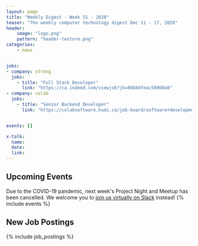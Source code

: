 ```yaml
---
layout: page
title: "Weekly Digest - Week 51 - 2020"
teaser: "The weekly computer technology digest Dec 11 - 17, 2020"
header:
    image: "logo.png"
    pattern: "header-texture.png"
categories:
    - news


jobs: 
- company: strong
  jobs:
    - title: "Full Stack Developer"
      link: "https://ca.indeed.com/viewjob?jk=86b8dfeac58960a8"
- company: colab
  jobs:
    - title: "Senior Backend Developer"
      link: "https://colabsoftware.humi.ca/job-board/software+development/3298"


events: []

x-talk:
  name:
  date:
  link:
---
```


## Upcoming Events
Due to the COVID-19 pandemic, next week's Project Night and Meetup has been cancelled. We welcome you to [join us virtually on Slack](https://join.slack.com/t/ctsnl/shared_invite/enQtNzE5Mzc1OTA3ODI2LTdhODg1ZTQ4YTMwNDRkYzI2OWZjOTZmYWZjNjA3N2QzMTRiZWEyNmI0MTRmYjNjMDFhZGUxNzlhY2I5YjEwMTk) instead!
{% include events %}

## New Job Postings
{% include job_postings %}
